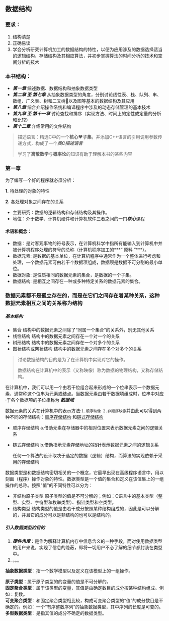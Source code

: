 ## 数据结构

### 要求：


1. 结构清楚
2. 正确易读
3. 学会分析研究计算机加工的数据结构的特性，以便为应用涉及的数据选择适当的逻辑结构、存储结构及其相应算法，并初步掌握算法的时间分析的技术和空间分析的技术



### 本书结构：


- ***第一章*** 综述数据、数据结构和抽象数据类型
- ***第二章 至 第七章*** 从抽象数据类型的角度，分别讨论线性表、栈、队列、串、数组、广义表、树和二叉树🌲以及图等基本的数据结构及其应用
- ***第八章*** 综合介绍操作系统和编译程序中涉及的动态存储管理的基本技术
- ***第九章 至 第十一章***  讨论查找和排序（实现方法、时间上的定性或定量的分析和比较）
- ***第十二章***  介绍常用的文件结构



> 描述语言：精选C中的一个**核心❤️子集**，并添加C++语言的引用调用参数传递方式，构成了一个***类C描述语言***
>
> 学习了**离散数学**与**概率论**的知识有助于理解本书的某些内容

### 第一章


为了编写一个好的程序就必须分析：

**1.** 待处理的对象的特性

**2.** 各处理对象之间存在的关系



- 主要研究：数据的逻辑结构和存储结构及其操作。
- 地位：介于数学、计算机硬件和计算机软件三者之间的一门***核心***课程

#### 术语和概念：

- 数据：是对客观事物的符号表示，在计算机科学中指所有能输入到计算机中并被计算机程序处理的符号的总称（计算机程序加工的***“ 原料 ”***）。
- 数据元素: 是数据的基本单位，在计算机程序中通常作为一个整体进行考虑和处理，一个数据元素可由若干个数据项组成，数据项是数据不可分割的最小单位。
- 数据对象: 是性质相同的数据元素的集合，是数据的一个子集。
- 数据结构: 是相互之间存在一种或多种特定关系的数据元素的集合。



<h3>数据元素都不是孤立存在的，而是在它们之间存在着某种关系，这种数据元素相互之间的关系称为结构</h3>

##### 基本结构

- 集合  结构中的数据元素之间除了“同属一个集合”的关系外，别无其他关系
- 线性结构  结构中的数据元素之间存在一个对一个的关系
- 树形结构  结构中的数据元素之间存在一个对多个的关系
- 图状结构或网状结构  结构中的数据元素之间存在多个对多个的关系

> 讨论数据结构的目的是为了在计算机中实现对它的操作。
>
> 数据结构在计算机中的表示（又称映像）称为数据的物理结构，又称存储结构。

在计算机中，我们可以用一个由若干位组合起来形成的一个位串表示一个数据元素，通常称这个位串为元素或结点。当数据元素由若干数据项组成时，位串中对应·于各个数据项的子位串称为 ***数据域***

数据元素的关系在计算机中的表示方法:`1.顺序映像 2.非顺序映像`并由此可以得到两种不同的存储结构：[顺序存储结构](NULL) 和[链式存储结构](NULL) 

- 顺序存储结构 a.借助元素在存储器中的相对位置来表示数据元素之间的逻辑关系

- 链式存储结构 b.借助指示元素存储地址的指针表示数据元素之间的逻辑关系

  

  

  任何一个算法的设计取决于选定的数据（逻辑）结构，而算法的实现依赖于采用的存储结构

数据类型是和数据结构密切相关的一个概念，它最早出现在高级程序语言中，用以刻画（程序）操作对象的特性。数据类型是一个值的集合和定义在该值集上的一组操作的总称。按照"值"的不同特性可以分为：
- 非结构原子类型 原子类型的值是不可分解的；例如：C语言中的基本类型（整型、实型、字符型和枚举类型）、指针类型和空类型。
- 结构类型 结构类型的值是由若干成分按照某种结构组成的，因此是可以分解的，并且它的成分可以是非结构的也可以是结构的。

##### 引入数据类型的目的
1. ***硬件角度***：是作为解释计算机内存中信息含义的一种手段，而对使用数据类型的用户来说，实现了信息的隐蔽，即将一切用户不必了解的细节都封装在类型中。
2. 。。。


**抽象数据类型**：指一个数学模型以及定义在该模型上的一组操作。

**原子类型**：属于原子类型的的变量的值是不可分解的。   
**固定聚合类型**：属于该类型的变量，其值是由确定数目的成分按某种结构组成。例如：复数。  
**可变聚合类型**：和固定聚合类型相比较，构成可变聚合类型的“值”的成分数目是不确定的。例如：一个“有序整数序列”的抽象数据类型，其中序列的长度是可变的。  
**多型数据类型**：是指其值的成分不确定的数据类型。
